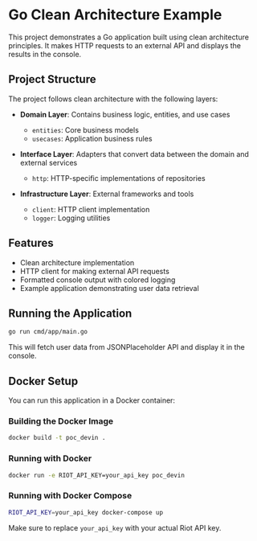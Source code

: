 # Go Clean Architecture Example

This project demonstrates a Go application built using clean architecture principles. It makes HTTP requests to an external API and displays the results in the console.

## Project Structure

The project follows clean architecture with the following layers:

- **Domain Layer**: Contains business logic, entities, and use cases
  - `entities`: Core business models
  - `usecases`: Application business rules

- **Interface Layer**: Adapters that convert data between the domain and external services
  - `http`: HTTP-specific implementations of repositories

- **Infrastructure Layer**: External frameworks and tools
  - `client`: HTTP client implementation
  - `logger`: Logging utilities

## Features

- Clean architecture implementation
- HTTP client for making external API requests
- Formatted console output with colored logging
- Example application demonstrating user data retrieval

## Running the Application

```bash
go run cmd/app/main.go
```

This will fetch user data from JSONPlaceholder API and display it in the console.

## Docker Setup

You can run this application in a Docker container:

### Building the Docker Image

```bash
docker build -t poc_devin .
```

### Running with Docker

```bash
docker run -e RIOT_API_KEY=your_api_key poc_devin
```

### Running with Docker Compose

```bash
RIOT_API_KEY=your_api_key docker-compose up
```

Make sure to replace `your_api_key` with your actual Riot API key.
